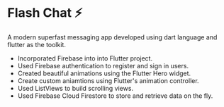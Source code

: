 

# Flash Chat ⚡️

A modern superfast messaging app developed using dart language and flutter as the toolkit. 


- Incorporated Firebase into into Flutter project.
- Used Firebase authentication to register and sign in users.
- Created beautiful animations using the Flutter Hero widget.
- Create custom aniamtions using Flutter's animation controller.
- Used ListViews to build scrolling views.
- Used Firebase Cloud Firestore to store and retrieve data on the fly.



